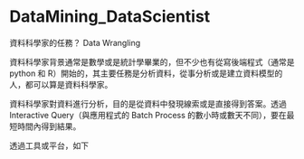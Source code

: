 # DataMining_DataScientist
資料科學家的任務？ Data Wrangling 

資料科學家背景通常是數學或是統計學畢業的，但不少也有從寫後端程式（通常是 python 和 R）開始的，其主要任務是分析資料，從事分析或是建立資料模型的人，都可以算是資料科學家。

資料科學家對資料進行分析，目的是從資料中發現線索或是直接得到答案。透過 Interactive Query（與應用程式的 Batch Process 的數小時或數天不同），要在最短時間內得到結果。

透過工具或平台，如下






